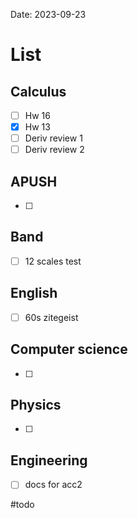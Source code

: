 
Date:  2023-09-23
# List

## Calculus
- [ ] Hw 16
- [x] Hw 13
- [ ] Deriv review 1
- [ ] Deriv review 2
## APUSH
- [ ] 
## Band 
- [ ] 12 scales test
## English
- [ ] 60s zitegeist
## Computer science
- [ ] 
## Physics 
- [ ] 
## Engineering
- [ ] docs for acc2


#todo